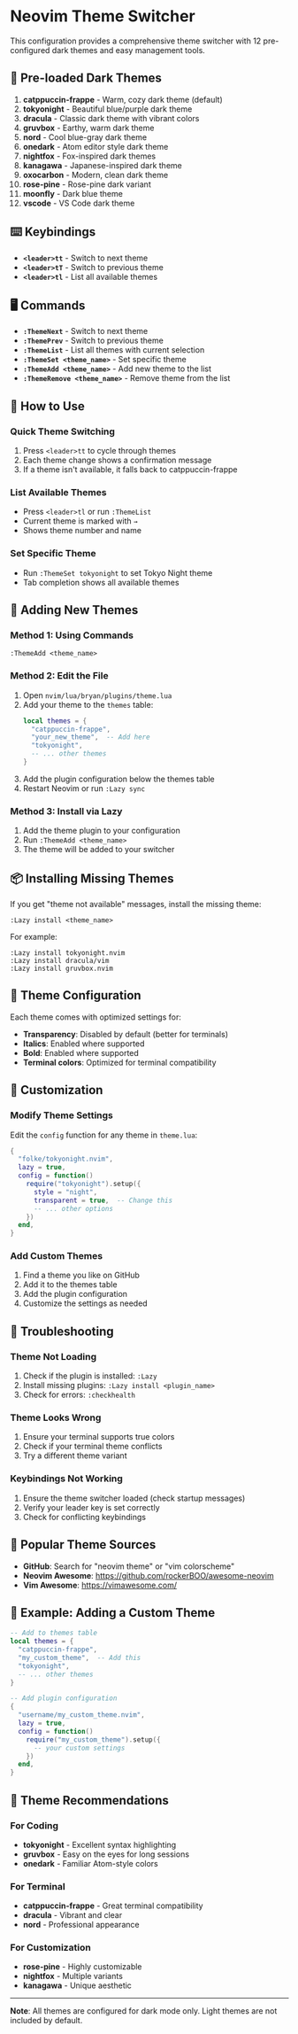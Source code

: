 # Neovim Theme Switcher

This configuration provides a comprehensive theme switcher with 12 pre-configured dark themes and easy management tools.

## 🎨 Pre-loaded Dark Themes

1. **catppuccin-frappe** - Warm, cozy dark theme (default)
2. **tokyonight** - Beautiful blue/purple dark theme
3. **dracula** - Classic dark theme with vibrant colors
4. **gruvbox** - Earthy, warm dark theme
5. **nord** - Cool blue-gray dark theme
6. **onedark** - Atom editor style dark theme
7. **nightfox** - Fox-inspired dark themes
8. **kanagawa** - Japanese-inspired dark theme
9. **oxocarbon** - Modern, clean dark theme
10. **rose-pine** - Rose-pine dark variant
11. **moonfly** - Dark blue theme
12. **vscode** - VS Code dark theme

## ⌨️ Keybindings

- **`<leader>tt`** - Switch to next theme
- **`<leader>tT`** - Switch to previous theme
- **`<leader>tl`** - List all available themes

## 🖥️ Commands

- **`:ThemeNext`** - Switch to next theme
- **`:ThemePrev`** - Switch to previous theme
- **`:ThemeList`** - List all themes with current selection
- **`:ThemeSet <theme_name>`** - Set specific theme
- **`:ThemeAdd <theme_name>`** - Add new theme to the list
- **`:ThemeRemove <theme_name>`** - Remove theme from the list

## 🚀 How to Use

### Quick Theme Switching
1. Press `<leader>tt` to cycle through themes
2. Each theme change shows a confirmation message
3. If a theme isn't available, it falls back to catppuccin-frappe

### List Available Themes
- Press `<leader>tl` or run `:ThemeList`
- Current theme is marked with `→`
- Shows theme number and name

### Set Specific Theme
- Run `:ThemeSet tokyonight` to set Tokyo Night theme
- Tab completion shows all available themes

## 🔧 Adding New Themes

### Method 1: Using Commands
```vim
:ThemeAdd <theme_name>
```

### Method 2: Edit the File
1. Open `nvim/lua/bryan/plugins/theme.lua`
2. Add your theme to the `themes` table:
   ```lua
   local themes = {
     "catppuccin-frappe",
     "your_new_theme",  -- Add here
     "tokyonight",
     -- ... other themes
   }
   ```
3. Add the plugin configuration below the themes table
4. Restart Neovim or run `:Lazy sync`

### Method 3: Install via Lazy
1. Add the theme plugin to your configuration
2. Run `:ThemeAdd <theme_name>`
3. The theme will be added to your switcher

## 📦 Installing Missing Themes

If you get "theme not available" messages, install the missing theme:

```vim
:Lazy install <theme_name>
```

For example:
```vim
:Lazy install tokyonight.nvim
:Lazy install dracula/vim
:Lazy install gruvbox.nvim
```

## 🎯 Theme Configuration

Each theme comes with optimized settings for:
- **Transparency**: Disabled by default (better for terminals)
- **Italics**: Enabled where supported
- **Bold**: Enabled where supported
- **Terminal colors**: Optimized for terminal compatibility

## 🔄 Customization

### Modify Theme Settings
Edit the `config` function for any theme in `theme.lua`:

```lua
{
  "folke/tokyonight.nvim",
  lazy = true,
  config = function()
    require("tokyonight").setup({
      style = "night",
      transparent = true,  -- Change this
      -- ... other options
    })
  end,
}
```

### Add Custom Themes
1. Find a theme you like on GitHub
2. Add it to the themes table
3. Add the plugin configuration
4. Customize the settings as needed

## 🐛 Troubleshooting

### Theme Not Loading
1. Check if the plugin is installed: `:Lazy`
2. Install missing plugins: `:Lazy install <plugin_name>`
3. Check for errors: `:checkhealth`

### Theme Looks Wrong
1. Ensure your terminal supports true colors
2. Check if your terminal theme conflicts
3. Try a different theme variant

### Keybindings Not Working
1. Ensure the theme switcher loaded (check startup messages)
2. Verify your leader key is set correctly
3. Check for conflicting keybindings

## 🌟 Popular Theme Sources

- **GitHub**: Search for "neovim theme" or "vim colorscheme"
- **Neovim Awesome**: https://github.com/rockerBOO/awesome-neovim
- **Vim Awesome**: https://vimawesome.com/

## 📝 Example: Adding a Custom Theme

```lua
-- Add to themes table
local themes = {
  "catppuccin-frappe",
  "my_custom_theme",  -- Add this
  "tokyonight",
  -- ... other themes
}

-- Add plugin configuration
{
  "username/my_custom_theme.nvim",
  lazy = true,
  config = function()
    require("my_custom_theme").setup({
      -- your custom settings
    })
  end,
}
```

## 🎨 Theme Recommendations

### For Coding
- **tokyonight** - Excellent syntax highlighting
- **gruvbox** - Easy on the eyes for long sessions
- **onedark** - Familiar Atom-style colors

### For Terminal
- **catppuccin-frappe** - Great terminal compatibility
- **dracula** - Vibrant and clear
- **nord** - Professional appearance

### For Customization
- **rose-pine** - Highly customizable
- **nightfox** - Multiple variants
- **kanagawa** - Unique aesthetic

---

**Note**: All themes are configured for dark mode only. Light themes are not included by default.
